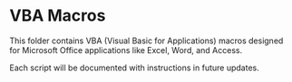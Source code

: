 # VBA Macros

This folder contains VBA (Visual Basic for Applications) macros designed for Microsoft Office applications like Excel, Word, and Access.

Each script will be documented with instructions in future updates.
